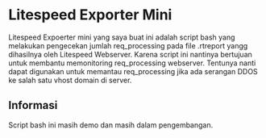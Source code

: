 # Litespeed Exporter Mini

Litespeed Expoerter mini yang saya buat ini adalah script bash yang melakukan pengecekan jumlah req_processing pada file .rtreport yangg dihasilnya oleh Litespeed Webserver.
Karena script ini nantinya bertujuan untuk membantu memonitoring req_processing webserver. Tentunya nanti dapat digunakan untuk memantau req_processing jika ada serangan DDOS ke salah satu vhost domain di server.

## Informasi
Script bash ini masih demo dan masih dalam pengembangan. 
